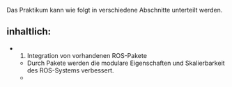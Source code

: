 Das Praktikum kann wie folgt in verschiedene Abschnitte unterteilt werden. 

## inhaltlich: 
- 1) Integration von vorhandenen ROS-Pakete 
	- Durch Pakete werden die modulare Eigenschaften und Skalierbarkeit des ROS-Systems verbessert. 
	- 
